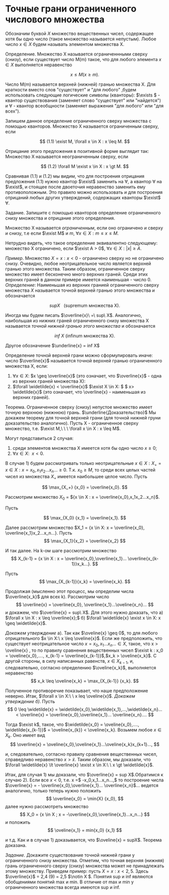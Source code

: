 # Точные грани ограниченного числового множества

Обозначим буквой $X$ множество вещественных чисел, содержащее хотя бы одно число (такое множество называется непустым). Любое число $x \in X$ будем называть элементом множества X.

Определение. Множество X называется ограниченнными сверху (снизу), если существует число M(m) такое, что для любого элемента $x \in X$ выполняется неравенство

$$
    x \leq M (x \geq m).
$$

Число M(m) называется верхней (нижней) гранью множества X. Для краткости вместо слов "существует" и "для любого" ,будем использовать следующие логические символы (кванторы):
$\exists $ - квантор существования (заменяет слово "существует" или "найдется") и $\forall$ - квантор всеобщности (заменяет выражения "для любого" или "для всех").

Запишем данное определение ограниченного сверху множества с помощью кванторов.
Множество X называется ограниченным сверху, если

$$
(1.1)    \exist M, \forall x \in X : x \leq M.
$$

Отрицание этого предложения в позитивной форме выглядит так:
Множество X называется неограниченным сверху, если

$$
(1.2)    \forall M \exist x \in X : x \gt M.
$$

Сравнивая (1.1) и (1.2) мы видим, что для построения отрицания предложения (1.1) нужно квантор $\exist$ заменить на $\forall$, а квантор $\forall$ на $\exist$, и стоящее после двоеточия неравенство заменить ему противоположным.
Это правило можно использовать и для построения отрицаний любых других утверждений, содержащих кванторы $\exist$ $\forall$.

Задание. Запишите с помощью кванторов определение ограниченного снизу множества и отрицание этого определения.

Множество X называется _ограниченным_, если оно ограничено и сверху и снизу, т.е если $\exist M$ и $m$, $\forall x \in X : m \leq x \leq M$.

Нетрудно видеть, что такое определение эквивалентно следующему: множество X ограничено, если $\exist A > 0$, $\forall x \in X : |x| \geq A$.

_Пример_. Множество $X = {x:x <0}$ - ограничено сверху но не ограничено снизу. Очевидно, любое неотрицательное число является верхней гранью этого множества. Таким образом, ограниченное сверху множество имеет бесконечно много верхних граней. Среди этих верхних граней в данном примере имеется наименьшая - число 0.
_Определение_: Наименьшая из верхних гранией ограниченного сверху множества $X$ называется точной верхней гранью этого множества и обозначается

$$
    sup X \ \ \ (\text{supremum множества X}).
$$

Иногда мы будем писать $\overline{x}\ =\ sup\ X$.
Аналогично, наибольшая из нижних граней ограниченного снизу множества X называется _точной нижней гранью этого множества_ и обозначается

$$
    inf\ X\text{     (infinum множества X)}.
$$

Другое обозначение $\underline{x} = inf X$

Определение точной верхней грани можно сформулировать иначе:
число $\overline{x}$ называется точной верхней гранью ограниченного множества X, если:

1. $\forall x \in X:$ $x \geq \overline{x}$ (это означает, что $\overline{x}$ - одна из верхних граней множества X):
2. $\forall \widetilde{x} < \overline{x}$ $\exist X \in X: $ $ x> \widetilde{x}$ (это означает, что \overline{x} - наименьшая из верхних граней).

Теорема. Ограниченное сверху (снизу) непустое множество имеет точную верхнюю (нижнюю) грань.
$\underline{Доказательство}$ Мы докажем теорему для точной верхней грани (для точной нижней груни доказательство аналогично). Пусть X - ограниченное сверху множество, т.е. $\exist M,\ \ \ \forall x \in X : x \leq M$.

Могут представиться 2 случая:

1. среди элементов множества X имеется хотя бы одно число $x \geq 0$;
2. $\forall x \in X : \ \  x<0$.

В случае 1) будем рассматривать только неотрицательные $x \in X: X_{+} = {x \in X :x = x_0,x_1x_2...x_n... \geq 0}$. Т.к. $x_0 \geq M$, то среди всех целых частей чисел из множества $X_+$ имеется наибольшее целое число. Пусть

$$
    \max_{X_+} {x_0} = \overline{x_0}.
$$

Рассмотрим множество $X_0$ = ${x \in X : x = \overline{x_0},x_1x_2...x_n}$.

Пусть

$$
    \max_{X_0} {x_1} = \overline{x_1}.
$$

Далее рассмотрим множество $X_1 = {x \in X: x = \overline{x_0}, \overline{x_1}x_2...x_n...}.
Пусть
$$
    \max_{X_1}{x_2} = \overline{x_2}
$$

И так далее. На k-ом шаге рассмотрим множество
$$
    X_{k-1} = {x \in X : x = \overline{x_0},\overline{x_1}... \overline{x_{k-1}}x_k...}.
$$

Пусть 
$$
    \max_{X_{k-1}}{x_k} = \overline{x_k}.
$$

Продолжая (мысленно этот процесс, мы определим числа $\overline{x_k}$ для всех k).
Рассмотрим число
$$
    \overline{x} = \overline{x_0}, \overline{x_1}...\oveline{x_n}...
$$
и докажем, что $\overline{x} = sup\ X$. Для этого нужно доказать, что
а) $\forall x \in X : x \leq \overline{x};$
б) $\forall \widetilde{x} \exist x \in X: x \geq \widetilde{x}$.

_Докажем утверждение_ а). Так как $\oveline{x} \geq 0$, то для любого отрицательного $x \in X:\ x \leq \oveline{x}$. Если же предположить, что существует неотрицательное число $x = x_0,x_1...x_n... \in X$, такое, что x > \oveline{x} , то по правилу сравнения вещественных чисел
$\exist k : x_0 = \oveline{x_0},...., x_{k-1} = \overline{x_{k-1}}$,$x_k > \oveline{x_k}$. С другой стороны, в силу написанных равенств, $x \in X_{k-1}$, и, следовательно, согласно определению $\oveline{x_k}$, выполняется неравенство
$$
    x_k \leq \oveline{x_k} = \max_{X_{k-1}} {x_k}.
$$

Полученное противоречие показывает, что наше предположение неверно. Итак, $\forall x \in X:\ \ x leq \oveline{x}$.
_Докажем утверждение б)_. Пусть
$$
    0 \leq \widetilde{x} = \widetilde{x_0},\widetilde{x_1},...,\widetilde{x_n}... < \overline{x} = \overline{x_0},\overline{x_1}... \overline{x_n}....
$$

Тогда $\exist k$, такое, что $\widetilde{x_0} = \oveline{x_0},...., \widetilde{x_{k-1}}$ = \oveline{x_{k}} < \oveline{x_k}. Возьмем любое $x \in X_k$. Оно имеет вид
$$
    \overline{x} = \oveline{x_0},\oveline{x_1}...\oveline{x_k}x_{k+1}...,
$$

и, следовательно, согласно правилу сравнения вещественных чисел, справедливо неравенство $x > \widetilde{x}$. Таким образом, мы доказали, что $\forall \widetilde{x} \lt \overline{x} \exist x \in X:\ \ x \gt \widetilde{x}$.

Итак, для случая 1) мы доказали, что $\overline{x} = sup X$.Обратимся к случаю 2).
Если все $x \lt 0$, т.е. x =$ -x_0,x_1...x_n...,$ то построение числа $\overline{x} = - \overline{x_0},\overline{x_1}... \overline{x_n}$... ведется аналогично, только теперь нужно положить
$$
    \overline{x_0} = \min{X} {x_0},
$$
далее нужно рассмотреть множество
$$
    X_0 = {x \in X ; x = -\overline{x_0},\overline{x_1}...x_n...}
$$
и положить 
$$
    \oveline{x_1} = min{x_0} {x_1}
$$

и т.д. Как и в случае 1) доказывается, что $\oveline{x} = supX$. Теорема доказана.

_Задание_. Докажите существование точной нижней грани у ограниченного снизу множества.
Отметим, что точная верхняя (нижняя) грань ограниченного сверху (снизу) множества может не принадлежать этому множеству. Приведем пример: пусть $X ={x: x \lt 2,5}$. Здесь $\overline{x}$ = 2,4 (9) = 2,5 $\notin X $.
Понятия sup и inf являются обобщениями понятий max и min. В отличие от max и min у ограниченного множества всегда имеются sup и inf.
